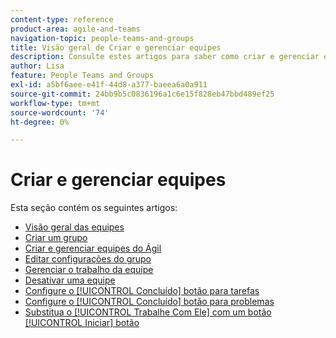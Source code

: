 ```yaml
---
content-type: reference
product-area: agile-and-teams
navigation-topic: people-teams-and-groups
title: Visão geral de Criar e gerenciar equipes
description: Consulte estes artigos para saber como criar e gerenciar equipes no Adobe Workfront.
author: Lisa
feature: People Teams and Groups
exl-id: a5bf6aee-e41f-44d8-a377-baeea6a0a911
source-git-commit: 24bb9b5c0836196a1c6e15f828eb47bbd489ef25
workflow-type: tm+mt
source-wordcount: '74'
ht-degree: 0%

---
```


# Criar e gerenciar equipes

Esta seção contém os seguintes artigos:

* [Visão geral das equipes](../../people-teams-and-groups/create-and-manage-teams/teams-overview.md)
* [Criar um grupo](../../people-teams-and-groups/create-and-manage-teams/create-a-team.md)
* [Criar e gerenciar equipes do Ágil](../../people-teams-and-groups/create-and-manage-teams/create-and-manage-agile-teams.md)
* [Editar configurações do grupo](../../people-teams-and-groups/create-and-manage-teams/edit-team-settings.md)
* [Gerenciar o trabalho da equipe](../../people-teams-and-groups/create-and-manage-teams/manage-what-your-team-is-working-on.md)
* [Desativar uma equipe](../../people-teams-and-groups/create-and-manage-teams/deactivate-a-team.md)
* [Configure o [!UICONTROL Concluído] botão para tarefas](../../people-teams-and-groups/create-and-manage-teams/configure-the-done-button-for-tasks.md)
* [Configure o [!UICONTROL Concluído] botão para problemas](../../people-teams-and-groups/create-and-manage-teams/configure-the-done-button-for-issues.md)
* [Substitua o [!UICONTROL Trabalhe Com Ele] com um botão [!UICONTROL Iniciar] botão](../../people-teams-and-groups/create-and-manage-teams/work-on-it-button-to-start-button.md)
